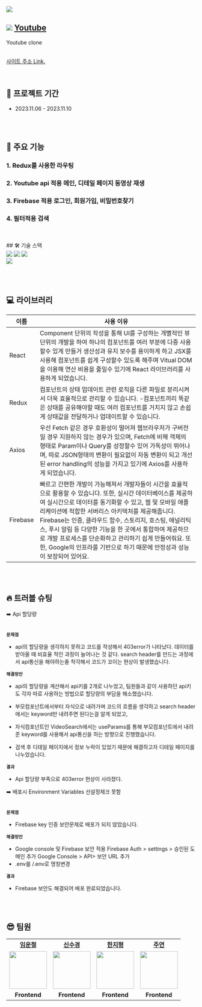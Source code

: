 <img src="https://sour-process-b08.notion.site/image/https%3A%2F%2Fprod-files-secure.s3.us-west-2.amazonaws.com%2F812354cb-4304-4b1b-b07d-f3c2e18143f4%2F5920fd40-2fed-478f-8e18-c882745b255c%2F%25EC%259C%25A0%25ED%2588%25AC%25EB%25B8%258C%25EC%258D%25B8%25EB%2584%25A4%25EC%259D%25BC.jpg?table=block&id=9fbfcd2a-3e6d-40ac-8d7d-3956145a8895&spaceId=812354cb-4304-4b1b-b07d-f3c2e18143f4&width=2000&userId=&cache=v2"/>

## <img src="https://sour-process-b08.notion.site/image/https%3A%2F%2Fprod-files-secure.s3.us-west-2.amazonaws.com%2F812354cb-4304-4b1b-b07d-f3c2e18143f4%2Fb4646fff-065d-4546-b04d-dab80dbd71df%2FUntitled.png?table=block&id=7761f465-0bf8-46fa-9c71-2dc6dbf62b6b&spaceId=812354cb-4304-4b1b-b07d-f3c2e18143f4&width=60&userId=&cache=v2"/> [Youtube](https://fe02-clonecodingproject.vercel.app/)

Youtube clone
<br /><br />

[사이트 주소 Link.](https://fe02-clonecodingproject.vercel.app)

<br />

## 📆 프로젝트 기간

- 2023.11.06 - 2023.11.10

<br />
<br />

## 📖 주요 기능

### 1. Redux를 사용한 라우팅

### 2. Youtube api 적용 메인, 디테일 페이지 동영상 재생

### 3. Firebase 적용 로그인, 회원가입, 비밀번호찾기

### 4. 필터적용 검색

<br />
<br />
## 🛠 기술 스택

<div align=left>
  <img src="https://img.shields.io/badge/html5-E34F26?style=for-the-badge&logo=html5&logoColor=white">
  <img src="https://img.shields.io/badge/css-1572B6?style=for-the-badge&logo=css3&logoColor=white">
  <img src="https://img.shields.io/badge/javascript-F7DF1E?style=for-the-badge&logo=javascript&logoColor=black">
  <br>     
  <img src="https://img.shields.io/badge/react-61DAFB?style=for-the-badge&logo=react&logoColor=black">
</div>
<br>
<br>
<br/>

## 💻 라이브러리

| 이름     | 사용 이유                                                                                                                                                                                                                                                                                                                                                                                                                                                                                  |
| -------- | ------------------------------------------------------------------------------------------------------------------------------------------------------------------------------------------------------------------------------------------------------------------------------------------------------------------------------------------------------------------------------------------------------------------------------------------------------------------------------------------ |
| React    | Component 단위의 작성을 통해 UI를 구성하는 개별적인 뷰단위의 개발을 하여 하나의 컴포넌트를 여러 부분에 다중 사용할수 있게 만들거 생산성과 유지 보수를 용이하게 하고 JSX를 사용해 컴포넌트를 쉽게 구성할수 있도록 해주며 Vitual DOM을 이용해 연산 비용을 줄일수 있기에 React 라이브러리를 사용하게 되었습니다.                                                                                                                                                                              |
| Redux    | 컴포넌트의 상태 업데이트 관련 로직을 다른 파일로 분리시켜서 더욱 효율적으로 관리할 수 있습니다. -컴포넌트끼리 똑같은 상태를 공유해야할 때도 여러 컴포넌트를 거치지 않고 손쉽게 상태값을 전달하거나 업데이트할 수 있습니다.                                                                                                                                                                                                                                                                 |
| Axios    | 우선 Fetch 같은 경우 호환성이 떨어져 웹브라우저가 구버전일 경우 지원하지 않는 경우가 있으며, Fetch에 비해 객체의 형태로 Param이나 Query를 성정할수 있어 가독성이 뛰어나며, 따로 JSON형태의 변환이 필요없이 자동 변환이 되고 개선된 error handling의 성능을 가지고 있기에 Axios를 사용하게 되었습니다.                                                                                                                                                                                      |
| Firebase | 빠르고 간편한 개발이 가능해져서 개발자들이 시간을 효율적으로 활용할 수 있습니다. 또한, 실시간 데이터베이스를 제공하여 실시간으로 데이터를 동기화할 수 있고, 웹 및 모바일 애플리케이션에 적합한 서버리스 아키텍처를 제공해줍니다. Firebase는 인증, 클라우드 함수, 스토리지, 호스팅, 애널리틱스, 푸시 알림 등 다양한 기능을 한 곳에서 통합하여 제공하므로 개발 프로세스를 단순화하고 관리하기 쉽게 만들어줘요. 또한, Google의 인프라를 기반으로 하기 때문에 안정성과 성능이 보장되어 있어요. |

<br/><br/>

## 🔥 트러블 슈팅

<summary>➡️ Api 할당량</summary> 
  <br/>

**`문제점`**

- api의 할당량을 생각하지 못하고 코드를 작성해서 403error가 나타났다.
  데이터를 받아올 때 비효율 적인 과정이 늘어나는 것 같다.
  search header를 만드는 과정에서 api통신을 해야하는줄 착각해서 코드가 꼬이는 현상이 발생했습니다.

**`해결방안`**

- api의 할당량을 계산해서 api키를 2개로 나누었고, 팀원들과 같이 사용하던 api키도 각자 따로 사용하는 방법으로 할당량의 부담을 해소했습니다.

- 부모컴포넌트에서부터 자식으로 내려가며 코드의 흐름을 생각하고 search header에서는 keyword만 내려주면 된다는걸 알게 되었고,

- 자식컴포넌트인 VideoSearch에서는 useParams를 통해 부모컴포넌트에서 내려준 keyword를 사용해서 api통신을 하는 방향으로 진행했습니다.

- 검색 후 디테일 페이지에서 정보 누락이 있었기 때문에 해결하고자 디테일 페이지를 나누었습니다.

**`결과`**

- Api 할당량 부족으로 403error 현상이 사라졌다.

 <summary>➡️ 배포시 Environment Variables 선설정체크 못함</summary> 
  <br/>
  
  **`문제점`**

- Firebase key 인증 보안문제로 배포가 되지 않았습니다.

**`해결방안`**

- Google console 및 Firebase 보안 적용
  Firebase Auth > settings > 승인된 도메인 추가
  Google Console > API> 보안 URL 추가
- .env를 /.env로 명칭변경

**`결과`**

- Firebase 보안도 해결되어 배포 완료되었습니다.

<br /><br/>

## 😎 팀원

<table>
   <tr>
    <td align="center"><b><a href="https://github.com/unchul">임운철</a></b></td>
    <td align="center"><b><a href="https://github.com/newsks">신수경</a></b></td>
    <td align="center"><b><a href="https://github.com/hanjihyeong">한지형</a></b></td>
    <td align="center"><b><a href="https://github.com/EMILYelly">주연</a></b></td>
  </tr>
  <tr>
  <td align="center"><a href="https://github.com/unchul"><img src="https://avatars.githubusercontent.com/u/105141025?v=4" width="100px" /></a></td>
    <td align="center"><a href="https://github.com/newsks"><img src="https://avatars.githubusercontent.com/u/129296269?v=4" width="100px" /></a></td>  
    <td align="center"><a href="https://github.com/hanjihyeong"><img src="https://avatars.githubusercontent.com/u/143388067?v=4" width="100px" /></a></td>
    <td align="center"><a href="https://github.com/EMILYelly"><img src="https://avatars.githubusercontent.com/u/122362527?v=4" width="100px" /></a></td>
  </tr>
  <tr>
    <td align="center"><b>Frontend</b></td>
    <td align="center"><b>Frontend</b></td>
    <td align="center"><b>Frontend</b></td>
    <td align="center"><b>Frontend</b></td>
  </tr>
</table>
